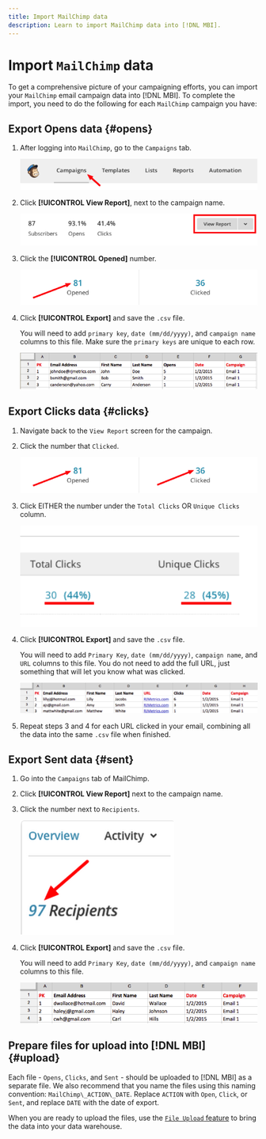 ```yaml
---
title: Import MailChimp data
description: Learn to import MailChimp data into [!DNL MBI].
---
```

# Import `MailChimp` data

To get a comprehensive picture of your campaigning efforts, you can import your `MailChimp` email campaign data into [!DNL MBI]. To complete the import, you need to do the following for each `MailChimp` campaign you have:

## Export Opens data {#opens}

1. After logging into `MailChimp`, go to the `Campaigns` tab.

    ![import mailchimp 1](../../../assets/import-mailchimp-1.png)

1. Click **[!UICONTROL View Report]**, next to the campaign name.

    ![import mailchimp 2](../../../assets/import-mailchimp-2.png)

1. Click the **[!UICONTROL Opened]** number.

    ![import mailchimp 3](../../../assets/import-mailchimp-3.png)

1. Click **[!UICONTROL Export]** and save the `.csv` file.

   You will need to add `primary key`, `date (mm/dd/yyyy)`, and `campaign name` columns to this file. Make sure the `primary keys` are unique to each row.

    ![import mailchimp 4](../../../assets/import-mailchimp-4.png)

## Export Clicks data {#clicks}

1. Navigate back to the `View Report` screen for the campaign.

1. Click the number that `Clicked`.

    ![import mailchimp 5](../../../assets/import-mailchimp-5.png)

1. Click EITHER the number under the `Total Clicks` OR `Unique Clicks` column.

    ![import mailchimp 6](../../../assets/import-mailchimp-6.png)

1. Click **[!UICONTROL Export]** and save the `.csv` file.

   You will need to add `Primary Key`, `date (mm/dd/yyyy)`, `campaign name`, and `URL` columns to this file. You do not need to add the full URL, just something that will let you know what was clicked.

    ![import mailchimp 7](../../../assets/import-mailchimp-7.png)

1. Repeat steps 3 and 4 for each URL clicked in your email, combining all the data into the same `.csv` file when finished.

## Export Sent data {#sent}

1. Go into the `Campaigns` tab of MailChimp.

1. Click **[!UICONTROL View Report]** next to the campaign name.

1. Click the number next to `Recipients`.

    ![import mailchimp 8](../../../assets/import-mailchimp-8.png)

1. Click **[!UICONTROL Export]** and save the `.csv` file.

   You will need to add `Primary Key`, `date (mm/dd/yyyy)`, and `campaign name` columns to this file.

    ![import mailchimp 9](../../../assets/import-mailchimp-9.png)

## Prepare files for upload into [!DNL MBI] {#upload}

Each file - `Opens`, `Clicks`, and `Sent` - should be uploaded to [!DNL MBI] as a separate file. We also recommend that you name the files using this naming convention: `MailChimp\_ACTION\_DATE`. Replace `ACTION` with `Open`, `Click`, or `Sent`, and replace `DATE` with the date of export.

When you are ready to upload the files, use the [`File Upload` feature](../connecting-data/using-file-uploader.md) to bring the data into your data warehouse.
